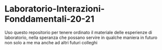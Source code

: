 # Laboratorio-Interazioni-Fonddamentali-20-21
Uso questo repositorio per tenere ordinato il materiale delle esperienze di laboratorio, nella speranza che possano servire in qualche maniera in futuro non solo a me ma anche ad altri futuri colleghi
